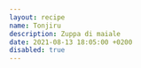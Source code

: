 ```yaml
---
layout: recipe
name: Tonjiru
description: Zuppa di maiale
date: 2021-08-13 18:05:00 +0200
disabled: true
---
```


